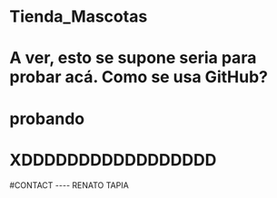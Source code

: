# Tienda_Mascotas
# A ver, esto se supone seria para probar acá. Como se usa GitHub?
 # probando 
# XDDDDDDDDDDDDDDDDD

#CONTACT ---- RENATO TAPIA
